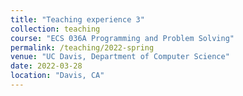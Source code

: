 ```yaml
---
title: "Teaching experience 3"
collection: teaching
course: "ECS 036A Programming and Problem Solving"
permalink: /teaching/2022-spring
venue: "UC Davis, Department of Computer Science"
date: 2022-03-28
location: "Davis, CA"
---
```




